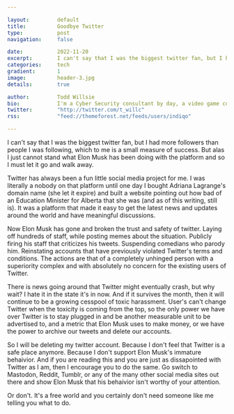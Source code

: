 ```yaml
---

layout:			default
title:  		Goodbye Twitter
type:			post
navigation: 	false

date:   		2022-11-20
excerpt: 		I can't say that I was the biggest twitter fan, but I had more followers than people I was following, which to me is a small measure of success. But alas I just cannot stand what Elon Musk has been doing with the platform and so I must let it go and walk away.
categories:		tech
gradient: 		1
image: 			header-3.jpg
details:		true

author: 		Todd Willsie
bio: 			I'm a Cyber Security consultant by day, a video game content creator by night, and an adoptive father in between.
twitter: 		"http://twitter.com/t_willc"
rss: 			"feed://themeforest.net/feeds/users/indiqo"

---
```

I can't say that I was the biggest twitter fan, but I had more followers than people I was following, which to me is a small measure of success. But alas I just cannot stand what Elon Musk has been doing with the platform and so I must let it go and walk away.

Twitter has always been a fun little social media project for me. I was literally a nobody on that platform until one day I bought Adriana Lagrange's domain name (she let it expire) and built a website pointing out how bad of an Education Minister for Alberta that she was (and as of this writing, still is). It was a platform that made it easy to get the latest news and updates around the world and have meaningful discussions.

Now Elon Musk has gone and broken the trust and safety of twitter. Laying off hundreds of staff, while posting memes about the situation. Publicly firing his staff that criticizes his tweets. Suspending comedians who parody him. Reinstating accounts that have previously violated Twitter's terms and conditions. The actions are that of a completely unhinged person with a superiority complex and with absolutely no concern for the existing users of Twitter.

There is news going around that Twitter might eventually crash, but why wait? I hate it in the state it's in now. And if it survives the month, then it will continue to be a growing cesspool of toxic harassment. User's can't change Twitter when the toxicity is coming from the top, so the only power we have over Twitter is to stay plugged in and be another measurable unit to be advertised to, and a metric that Elon Musk uses to make money, or we have the power to archive our tweets and delete our accounts.

So I will be deleting my twitter account. Because I don't feel that Twitter is a safe place anymore. Because I don't support Elon Musk's immature behaivior. And if you are reading this and you are just as dissapointed with Twitter as I am, then I encourage you to do the same. Go switch to Mastodon, Reddit, Tumblr, or any of the many other social media sites out there and show Elon Musk that his behaivior isn't worthy of your attention.

Or don't. It's a free world and you certainly don't need someone like me telling you what to do.
<!--stackedit_data:
eyJoaXN0b3J5IjpbLTEzNTk0MjI5NjFdfQ==
-->